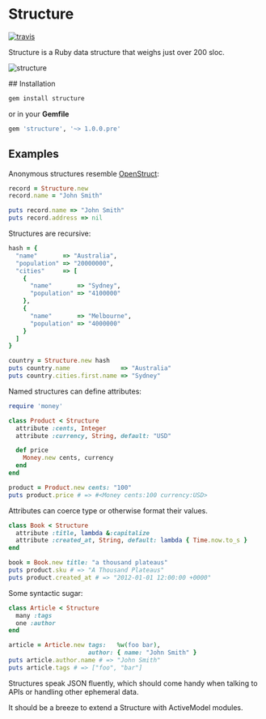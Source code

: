 # Structure

[![travis][1]][2]

Structure is a Ruby data structure that weighs just over 200 sloc.

![structure][3]

## Installation

```bash
gem install structure
```

or in your **Gemfile**

```ruby
gem 'structure', '~> 1.0.0.pre'
```

## Examples

Anonymous structures resemble [OpenStruct][4]:

```ruby
record = Structure.new
record.name = "John Smith"

puts record.name => "John Smith"
puts record.address => nil
```

Structures are recursive:

```ruby
hash = {
  "name"       => "Australia",
  "population" => "20000000",
  "cities"     => [
    {
      "name"       => "Sydney",
      "population" => "4100000"
    },
    {
      "name"       => "Melbourne",
      "population" => "4000000"
    }
  ]
}

country = Structure.new hash
puts country.name              => "Australia"
puts country.cities.first.name => "Sydney"
```

Named structures can define attributes:

```ruby
require 'money'

class Product < Structure
  attribute :cents, Integer
  attribute :currency, String, default: "USD"

  def price
    Money.new cents, currency
  end
end

product = Product.new cents: "100"
puts product.price # => #<Money cents:100 currency:USD>
```

Attributes can coerce type or otherwise format their values.

```ruby
class Book < Structure
  attribute :title, lambda &:capitalize
  attribute :created_at, String, default: lambda { Time.now.to_s }
end

book = Book.new title: "a thousand plateaus"
puts product.sku # => "A Thousand Plateaus"
puts product.created_at # => "2012-01-01 12:00:00 +0000"
```

Some syntactic sugar:

```ruby
class Article < Structure
  many :tags
  one :author
end

article = Article.new tags:   %w(foo bar),
                      author: { name: "John Smith" }
puts article.author.name # => "John Smith"
puts article.tags # => ["foo", "bar"]
```

Structures speak JSON fluently, which should come handy when talking to APIs or
handling other ephemeral data.

It should be a breeze to extend a Structure with ActiveModel modules.

[1]: https://secure.travis-ci.org/hakanensari/structure.png
[2]: http://travis-ci.org/hakanensari/structure
[3]: http://f.cl.ly/items/2u2v0e3k2I3w1A0y2e25/ruby.png
[4]: http://ruby-doc.org/stdlib-1.9.3/libdoc/ostruct/rdoc/OpenStruct.html
